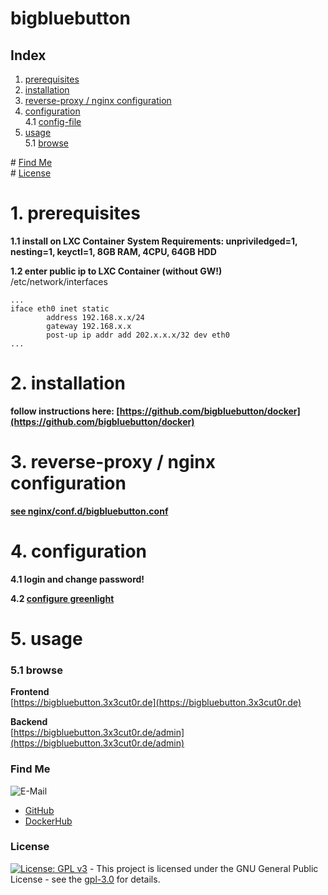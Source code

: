 # bigbluebutton

## Index

1. [prerequisites](#prerequisites)
2. [installation](#installation)
3. [reverse-proxy / nginx configuration](#reverse-proxy)
4. [configuration](#configuration)  
   4.1 [config-file](#config-file)
5. [usage](#usage)  
   5.1 [browse](#browse)

\# [Find Me](#findme)  
\# [License](#license)

# 1. prerequisites <a name="prerequisites"></a>

**1.1 install on LXC Container**
**System Requirements: unpriviledged=1, nesting=1, keyctl=1, 8GB RAM, 4CPU, 64GB HDD**

**1.2 enter public ip to LXC Container (without GW!)**  
/etc/network/interfaces

```shell
...
iface eth0 inet static
        address 192.168.x.x/24
        gateway 192.168.x.x
        post-up ip addr add 202.x.x.x/32 dev eth0
...
```

# 2. installation <a name="installation"></a>

**follow instructions here: [https://github.com/bigbluebutton/docker](https://github.com/bigbluebutton/docker)**

# 3. reverse-proxy / nginx configuration <a name="reverse-proxy"></a>

**[see nginx/conf.d/bigbluebutton.conf](https://github.com/3x3cut0r/vps/blob/main/nginx/conf.d/bigbluebutton.conf)**

# 4. configuration <a name="configuration"></a>

**4.1 login and change password!**

**4.2 [configure greenlight](https://docs.bigbluebutton.org/greenlight/gl-install.html#3-configure-greenlight)**

# 5. usage <a name="usage"></a>

### 5.1 browse <a name="browse"></a>

**Frontend**  
[https://bigbluebutton.3x3cut0r.de](https://bigbluebutton.3x3cut0r.de)

**Backend**  
[https://bigbluebutton.3x3cut0r.de/admin](https://bigbluebutton.3x3cut0r.de/admin)

### Find Me <a name="findme"></a>

![E-Mail](https://img.shields.io/badge/E--Mail-executor55%40gmx.de-red)

- [GitHub](https://github.com/3x3cut0r)
- [DockerHub](https://hub.docker.com/u/3x3cut0r)

### License <a name="license"></a>

[![License: GPL v3](https://img.shields.io/badge/License-GPLv3-blue.svg)](https://www.gnu.org/licenses/gpl-3.0) - This project is licensed under the GNU General Public License - see the [gpl-3.0](https://www.gnu.org/licenses/gpl-3.0.en.html) for details.
